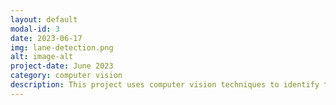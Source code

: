 ```yaml
---
layout: default
modal-id: 3
date: 2023-06-17
img: lane-detection.png
alt: image-alt
project-date: June 2023
category: computer vision
description: This project uses computer vision techniques to identify the lines painted on the road to designate a lane while a car is in motion. It has a link to a short video which is used for demonstration purposes.  Link to python code: https://github.com/chhendley/python_freelancer_page/blob/master/_posts/2023-06-18-lane-detection.markdown
---
```

